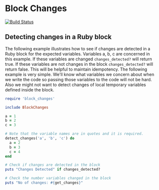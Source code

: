 Block Changes
=============
[![Build Status](https://travis-ci.org/arangamani/block_changes.png?branch=master)](https://travis-ci.org/arangamani/block_changes)

Detecting changes in a Ruby block
---------------------------------
The following example illustrates how to see if changes are detected in a Ruby block for the expected variables. Variables a, b, c are concerned in this example. If these variables are changed `changes_detected?` will return true. If these variables are not changes in the block `changes_detected?` will return false. This will be helpful to maintain idempotency. The following example is very simple. We'll know what variables we concern about when we write the code so passing those variables to the code will not be hard. Also we might not want to detect changes of local temporary variables defined inside the block.

```ruby
require 'block_changes'

include BlockChanges

a = 1
b = 2
c = 3

# Note that the variable names are in quotes and it is required.
detect_changes('a', 'b', 'c') do
  a = 2
  b = 3
  c = 4
end

# Check if changes are detected in the block
puts "Changes Detected" if changes_detected?

# Check the number variables changed in the block
puts "No of changes: #{get_changes}"
```
